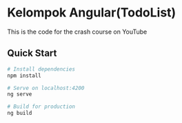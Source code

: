 # Kelompok Angular(TodoList)

This is the code for the crash course on YouTube

## Quick Start

```bash
# Install dependencies
npm install

# Serve on localhost:4200
ng serve

# Build for production
ng build
```
